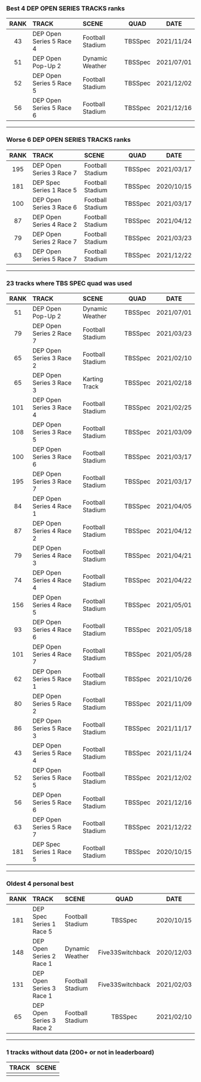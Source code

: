 ### Best 4 DEP OPEN SERIES TRACKS ranks
|RANK|TRACK|SCENE|QUAD|DATE|
|:---:|:---|:---|:---:|:---:|
|43|DEP Open Series 5 Race 4|Football Stadium|TBSSpec|2021/11/24|
|51|DEP Open Pop-Up 2|Dynamic Weather|TBSSpec|2021/07/01|
|52|DEP Open Series 5 Race 5|Football Stadium|TBSSpec|2021/12/02|
|56|DEP Open Series 5 Race 6|Football Stadium|TBSSpec|2021/12/16|
---
### Worse 6 DEP OPEN SERIES TRACKS ranks
|RANK|TRACK|SCENE|QUAD|DATE|
|:---:|:---|:---|:---:|:---:|
|195|DEP Open Series 3 Race 7|Football Stadium|TBSSpec|2021/03/17|
|181|DEP Spec Series 1 Race 5|Football Stadium|TBSSpec|2020/10/15|
|100|DEP Open Series 3 Race 6|Football Stadium|TBSSpec|2021/03/17|
|87|DEP Open Series 4 Race 2|Football Stadium|TBSSpec|2021/04/12|
|79|DEP Open Series 2 Race 7|Football Stadium|TBSSpec|2021/03/23|
|63|DEP Open Series 5 Race 7|Football Stadium|TBSSpec|2021/12/22|
---
### 23 tracks where TBS SPEC quad was used
|RANK|TRACK|SCENE|QUAD|DATE|
|:---:|:---|:---|:---:|:---:|
|51|DEP Open Pop-Up 2|Dynamic Weather|TBSSpec|2021/07/01|
|79|DEP Open Series 2 Race 7|Football Stadium|TBSSpec|2021/03/23|
|65|DEP Open Series 3 Race 2|Football Stadium|TBSSpec|2021/02/10|
|65|DEP Open Series 3 Race 3|Karting Track|TBSSpec|2021/02/18|
|101|DEP Open Series 3 Race 4|Football Stadium|TBSSpec|2021/02/25|
|108|DEP Open Series 3 Race 5|Football Stadium|TBSSpec|2021/03/09|
|100|DEP Open Series 3 Race 6|Football Stadium|TBSSpec|2021/03/17|
|195|DEP Open Series 3 Race 7|Football Stadium|TBSSpec|2021/03/17|
|84|DEP Open Series 4 Race 1|Football Stadium|TBSSpec|2021/04/05|
|87|DEP Open Series 4 Race 2|Football Stadium|TBSSpec|2021/04/12|
|79|DEP Open Series 4 Race 3|Football Stadium|TBSSpec|2021/04/21|
|74|DEP Open Series 4 Race 4|Football Stadium|TBSSpec|2021/04/22|
|156|DEP Open Series 4 Race 5|Football Stadium|TBSSpec|2021/05/01|
|93|DEP Open Series 4 Race 6|Football Stadium|TBSSpec|2021/05/18|
|101|DEP Open Series 4 Race 7|Football Stadium|TBSSpec|2021/05/28|
|62|DEP Open Series 5 Race 1|Football Stadium|TBSSpec|2021/10/26|
|80|DEP Open Series 5 Race 2|Football Stadium|TBSSpec|2021/11/09|
|86|DEP Open Series 5 Race 3|Football Stadium|TBSSpec|2021/11/17|
|43|DEP Open Series 5 Race 4|Football Stadium|TBSSpec|2021/11/24|
|52|DEP Open Series 5 Race 5|Football Stadium|TBSSpec|2021/12/02|
|56|DEP Open Series 5 Race 6|Football Stadium|TBSSpec|2021/12/16|
|63|DEP Open Series 5 Race 7|Football Stadium|TBSSpec|2021/12/22|
|181|DEP Spec Series 1 Race 5|Football Stadium|TBSSpec|2020/10/15|
---
### Oldest 4 personal best
|RANK|TRACK|SCENE|QUAD|DATE|
|:---:|:---|:---|:---:|:---:|
|181|DEP Spec Series 1 Race 5|Football Stadium|TBSSpec|2020/10/15|
|148|DEP Open Series 2 Race 1|Dynamic Weather|Five33Switchback|2020/12/03|
|131|DEP Open Series 3 Race 1|Football Stadium|Five33Switchback|2021/02/03|
|65|DEP Open Series 3 Race 2|Football Stadium|TBSSpec|2021/02/10|
---
### 1 tracks without data (200+ or not in leaderboard)
|TRACK|SCENE|
|:---|:---|
|||
